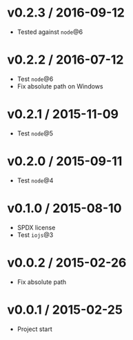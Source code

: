 v0.2.3 / 2016-09-12
==================

  * Tested against `node`@6

v0.2.2 / 2016-07-12
==================

  * Test `node`@6
  * Fix absolute path on Windows

v0.2.1 / 2015-11-09
==================

  * Test `node`@5

v0.2.0 / 2015-09-11
==================

  * Test `node`@4

v0.1.0 / 2015-08-10
==================

  * SPDX license
  * Test `iojs`@3

v0.0.2 / 2015-02-26
==================

  * Fix absolute path

v0.0.1 / 2015-02-25
==================

  * Project start
